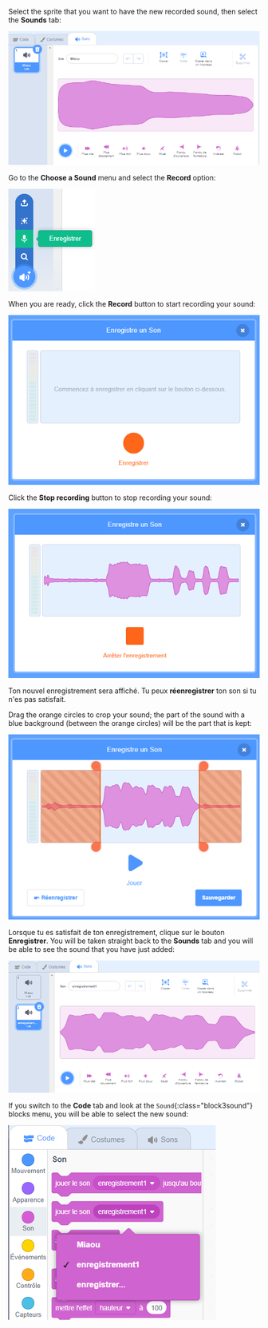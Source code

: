 Select the sprite that you want to have the new recorded sound, then select the **Sounds** tab:

![L'onglet Sons s'ouvre dans l'éditeur Scratch.](images/sounds-tab.png)

Go to the **Choose a Sound** menu and select the **Record** option:

![The 'Choose a Sound' menu, with the 'Record' option highlighted.](images/record-sound-button.png)

When you are ready, click the **Record** button to start recording your sound:

![The 'Record Sound' pop-up window with the 'Record' button.](images/record-sound.png)

Click the **Stop recording** button to stop recording your sound:

![The 'Record Sound' pop-up window with the 'Stop recording' button.](images/stop-recording-sound.png)

Ton nouvel enregistrement sera affiché. Tu peux **réenregistrer** ton son si tu n'es pas satisfait.

Drag the orange circles to crop your sound; the part of the sound with a blue background (between the orange circles) will be the part that is kept:

![The recorded sound in full, with orange circles adjusted to show only part of the sound within a blue background. Le reste du son est dans une zone ombrée orange.](images/crop-your-sound.png)

Lorsque tu es satisfait de ton enregistrement, clique sur le bouton **Enregistrer**. You will be taken straight back to the **Sounds** tab and you will be able to see the sound that you have just added:

![The Sounds tab, with recording1 showing in the list of sounds.](images/new-sound-inserted.png)

If you switch to the **Code** tab and look at the `Sound`{:class="block3sound"} blocks menu, you will be able to select the new sound:

![The 'Sound' blocks menu, with recording1 available for use within blocks.](images/sound-blocks-menu.png)


